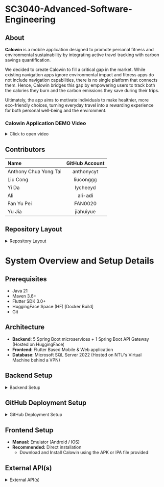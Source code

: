 # SC3040-Advanced-Software-Engineering

## About
**Calowin** is a mobile application designed to promote personal fitness and environmental sustainability by integrating active travel tracking with carbon savings quantification.

We decided to create Calowin to fill a critical gap in the market. While existing navigation apps ignore environmental impact and fitness apps do not include navigation capabilities, there is no single platform that connects them. Hence, Calowin bridges this gap by empowering users to track both the calories they burn and the carbon emissions they save during their trips. 

Ultimately, the app aims to motivate individuals to make healthier, more eco-friendly choices, turning everyday travel into a rewarding experience for both personal well-being and the environment. 

### Calowin Application DEMO Video

<details markdown="1"><summary>Click to open video</summary>
  INSERT VIDEO EMBED AWAITING YUPEI
</details>

## Contributors
| Name | GitHub Account |
| :---         |     :---:      |
| Anthony Chua Yong Tai   | anthonycyt     |
| Liu Cong     | liuconggg       |
| Yi Da     | lycheeyd       |
| Ali   | ali-adi     |
| Fan Yu Pei     |   FAN0020     |
| Yu Jia     |  jiahuiyue      |

## Repository Layout

<details markdown="1"><summary>Repository Layout</summary>
  
- **CalowinAcount:**       Account Microservice
- **CalowinFriends:**      Friends Microservice
- **CalowinNotification:** Notification Microservice
- **CalowinSpringNode:**   API Gateway Microservice
- **CalowinTrip:**         Trip Microservice
- **CalowinWellnessZone:** WellnessZone Microservice
- **calowin_ui:**          Flutter Frontend Application
- **HF_setup_obsolete:**   Obsoleted initial non-CI/CD deployment setup structure (Record Keeping Purpose)
- **atomikos-logs:**       Backend Microservice logging destination for local development

</details>

# System Overview and Setup Details

## Prerequisites
- Java 21
- Maven 3.6+
- Flutter SDK 3.0+
- HuggingFace Space (HF) [Docker Build]
- Git

## Architecture
- **Backend**: 5 Spring Boot microservices + 1 Spring Boot API Gateway (Hosted on HuggingFace)
- **Frontend**: Flutter Based Mobile & Web application
- **Database**: Microsoft SQL Server 2022 (Hosted on NTU's Virtual Machine behind a VPN)

## Backend Setup

<details markdown="1"><summary>Backend Setup</summary>

### 1. HuggingFace Requirements
**IMPORTANT**: 
- All backend services are configured to use port 7860 as mandated by HuggingFace
- All service must await and respond to "/" Get request from HuggingFace to complete container startup
- HuggingFace adopts Readme.md file as configuration file for Space's metadata

### 2. HuggingFace Secrets
- Github fine grained PAT:  Read access to actions, code, and metadata

### 3. HuggingFace Variables (Dynamically injected)
- Github Repository
- Service Name
- Build_ID

### 3. HuggingFace Configuration Files
- Dockerfile (Same across all services)
- Readme.md (Unique per service)
- Build-Vars.env (Hold variables in #3, dynamically generated by CI/CD pipeline)

### 4. MicroService Naming Convention
This naming convention must be adhered for naming Service Folders in GitHub and creating Spaces on HuggingFace
- **HF Staging Environments (UAT Branch):** Calowin{SERVICENAME}
- **HF Production Environments (Main Branch):** Calowin{SERVICENAME}Live
- **GitHub Folders:** {SERVICENAME} (Placed in Root Directory)

- Horizontal Scale Out (Future): {EnvironmentName}-N (where N is integer with increment of 1) [E.g. CalowinAccount-1]

### 5. HuggingFace Space Setup
Create a HF space following the specified **naming convention** with the following options:
- Docker SDK
- Blank template
- Public

### 6. Extra notes
- Email generation uses Google OAuth + Gmail API instead of Gmail SMTP, while both are available due to SMTP port restriction by HuggingFace.
- A Bastlion Server is setup to bypass VPN wall for establishing connection to the Virtual Machine hosting the database

</details>

## GitHub Deployment Setup

<details markdown="1"><summary>GitHub Deployment Setup</summary>
  
### 1. GitHub Secrets
- Github fine grained PAT:
  - Read access to metadata
  - Read and Write access to actions variables and code
    
- HuggingFace Access Token
- HuggingFace Username

### 2. GitHub Environments
- UAT
- Production

### 3. GitHub Variables (Automated by CI/CD)
#### 1. UAT Environment
 - List of successful Build_ID(s) for version based deployment on HuggingFace and tracking
 - **Variable Name Generation Convention**:
   - BUILD_ID_{SERVICENAME}_{short_commit_SHA}

#### 2. Production Environment
 - Tracks the current version (Build_ID) deployed on HF production environments
 - **Variable Name Generation Convention**:
   - LAST_BUILD_ID_{SERVICENAME}

### 4. CI/CD Pipeline Workflows
- **Automatic Deployment:** deploy-services-v3.yml
  - Triggered On pull-request completion into UAT branch and main branch
    
- **Manual Deployment:** manual-full-deploy-services.yml
  - Options available to deploy each services individually OR All

- **Erase the Artifact Library:** purge.yml

<img width="1026" height="428" alt="image" src="https://github.com/user-attachments/assets/1b513921-dfae-429c-8f23-d2ac215bc253" />

</details>

## Frontend Setup
- **Manual:** Emulator (Android / IOS)
- **Recommended:** Direct installation
  - Download and Install Calowin using the APK or IPA file provided

## External API(s)

<details markdown="1"><summary>External API(s)</summary>
  
- **Googl Cloud API(s):**
  - Google OAuth2
  - Gmail API
  - Gmail SMTP
  - Google Maps JavaScript API
  - Google Maps SDK for Android
  - Google Maps SDK for IOS
  - Directions API
  - Places API
  - Places API (New)

**data.gov.sg API(s):**
- NEA Weather API (https://data.gov.sg/collections/1459/view)
- NPARKS Parks API (https://data.gov.sg/datasets/d_0542d48f0991541706b58059381a6eca/view)

</details>
